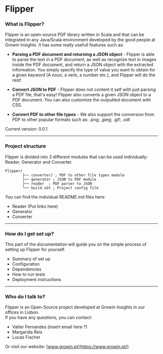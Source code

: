 # Flipper
### What is Flipper? ###

Flipper is an open-source PDF library written in Scala and that can be integrated in any Java/Scala environment developed by the good people at Growin Insights. It has some really usefull features such as: 
* **Parsing a PDF document and returning a JSON object** - Flipper is able to parse the text in a PDF document,
 as well as recognize text in images inside the PDF document,
 and return a JSON object with the extracted information. You simply specify the type of value you want to obtain
 for a given keyword (A noun, a verb, a number etc.), and Flipper will do the rest!
 
 * **Convert JSON to PDF** - Flipper does not content it self with just parsing a PDF file, that's easy!
 Flipper also converts a given JSON object to a PDF document. You can also customize the outputted document
 with CSS.
 
 * **Convert PDF to other file types** - We also support the conversion from PDF to other popular
 formats such as: .png; .jpeg; .gif; .odt
 
 Current version: 0.0.1
 
 ---
 
### Project structure ###

Flipper is divided into 3 different modules that can be used individually: Reader, Generator and Converter.


```
Flipper/
        ├── converter/ ; PDF to other file types module
        ├── generator ; JSON to PDF module
        ├── reader	; PDF parser to JSON
        └── build.sbt ; Project config file
```
You can find the individual README.md files here:
* Reader (Put links here)
* Generator
* Converter

 
---


### How do I get set up? ###

This part of the documentation will guide you on the simple process of setting up Flipper for yourself.

* Summary of set up
* Configuration
* Dependencies
* How to run tests
* Deployment instructions

 
---

### Who do I talk to? ###

Flipper is an Open-Source project developed at Growin Insights in our offices in Lisbon.
 <br/> If you have any questions, you can contact:
 
 * Valter Fernandes (insert email here ?)
 * Margarida Reis
 * Lucas Fischer

Or visit our website: [www.growin.pt](https://www.growin.pt/)


